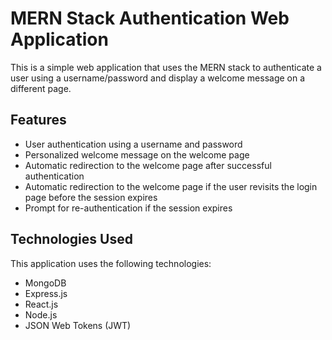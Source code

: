 # MERN Stack Authentication Web Application

This is a simple web application that uses the MERN stack to authenticate a user using a username/password and display a welcome message on a different page.

## Features

- User authentication using a username and password
- Personalized welcome message on the welcome page
- Automatic redirection to the welcome page after successful authentication
- Automatic redirection to the welcome page if the user revisits the login page before the session expires
- Prompt for re-authentication if the session expires

## Technologies Used

This application uses the following technologies:

- MongoDB
- Express.js
- React.js
- Node.js
- JSON Web Tokens (JWT)

